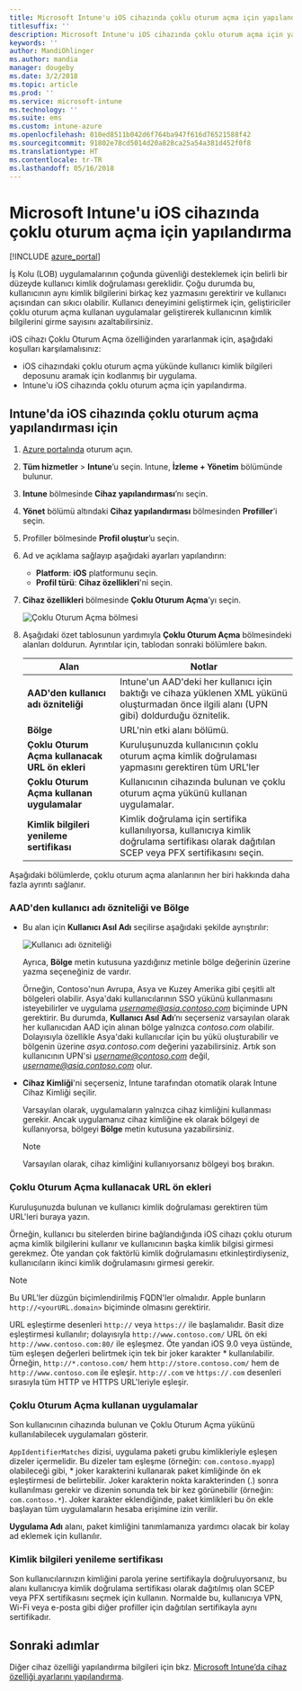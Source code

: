 ```yaml
---
title: Microsoft Intune'u iOS cihazında çoklu oturum açma için yapılandırma
titlesuffix: ''
description: Microsoft Intune'u iOS cihazında çoklu oturum açma için yapılandırmayı öğrenin.
keywords: ''
author: MandiOhlinger
ms.author: mandia
manager: dougeby
ms.date: 3/2/2018
ms.topic: article
ms.prod: ''
ms.service: microsoft-intune
ms.technology: ''
ms.suite: ems
ms.custom: intune-azure
ms.openlocfilehash: 010ed8511b042d6f764ba947f616d76521588f42
ms.sourcegitcommit: 91802e78cd5014d20a828ca25a54a381d452f0f8
ms.translationtype: HT
ms.contentlocale: tr-TR
ms.lasthandoff: 05/16/2018
---
```

# <a name="configure-microsoft-intune-for-ios-device-single-sign-on"></a>Microsoft Intune'u iOS cihazında çoklu oturum açma için yapılandırma

[!INCLUDE [azure_portal](./includes/azure_portal.md)]

İş Kolu (LOB) uygulamalarının çoğunda güvenliği desteklemek için belirli bir düzeyde kullanıcı kimlik doğrulaması gereklidir. Çoğu durumda bu, kullanıcının aynı kimlik bilgilerini birkaç kez yazmasını gerektirir ve kullanıcı açısından can sıkıcı olabilir. Kullanıcı deneyimini geliştirmek için, geliştiriciler çoklu oturum açma kullanan uygulamalar geliştirerek kullanıcının kimlik bilgilerini girme sayısını azaltabilirsiniz.

iOS cihazı Çoklu Oturum Açma özelliğinden yararlanmak için, aşağıdaki koşulları karşılamalısınız:

- iOS cihazındaki çoklu oturum açma yükünde kullanıcı kimlik bilgileri deposunu aramak için kodlanmış bir uygulama.
- Intune'u iOS cihazında çoklu oturum açma için yapılandırma.

## <a name="to-configure-intune-for-ios-device-single-sign-on"></a>Intune'da iOS cihazında çoklu oturum açma yapılandırması için


1. [Azure portalında](https://portal.azure.com) oturum açın.
2. **Tüm hizmetler** > **Intune**’u seçin. Intune, **İzleme + Yönetim** bölümünde bulunur.
3. **Intune** bölmesinde **Cihaz yapılandırması**’nı seçin.
4. **Yönet** bölümü altındaki **Cihaz yapılandırması** bölmesinden **Profiller**’i seçin.
5. Profiller bölmesinde **Profil oluştur**’u seçin.
6. Ad ve açıklama sağlayıp aşağıdaki ayarları yapılandırın:
   - **Platform**: **iOS** platformunu seçin.
   - **Profil türü**: **Cihaz özellikleri**'ni seçin.
7. **Cihaz özellikleri** bölmesinde **Çoklu Oturum Açma**’yı seçin.

   ![Çoklu Oturum Açma bölmesi](./media/sso-blade.png)

8. Aşağıdaki özet tablosunun yardımıyla **Çoklu Oturum Açma** bölmesindeki alanları doldurun. Ayrıntılar için, tablodan sonraki bölümlere bakın.

   |Alan  |Notlar|
   |---------|---------|
   |**AAD'den kullanıcı adı özniteliği**|Intune'un AAD'deki her kullanıcı için baktığı ve cihaza yüklenen XML yükünü oluşturmadan önce ilgili alanı (UPN gibi) doldurduğu öznitelik.|
   |**Bölge**|URL'nin etki alanı bölümü.|
   |**Çoklu Oturum Açma kullanacak URL ön ekleri**|Kuruluşunuzda kullanıcının çoklu oturum açma kimlik doğrulaması yapmasını gerektiren tüm URL'ler|
   |**Çoklu Oturum Açma kullanan uygulamalar**|Kullanıcının cihazında bulunan ve çoklu oturum açma yükünü kullanan uygulamalar.|
   |**Kimlik bilgileri yenileme sertifikası**|Kimlik doğrulama için sertifika kullanılıyorsa, kullanıcıya kimlik doğrulama sertifikası olarak dağıtılan SCEP veya PFX sertifikasını seçin.|

Aşağıdaki bölümlerde, çoklu oturum açma alanlarının her biri hakkında daha fazla ayrıntı sağlanır.

### <a name="username-attribute-from-aad-and-realm"></a>AAD'den kullanıcı adı özniteliği ve Bölge

- Bu alan için **Kullanıcı Asıl Adı** seçilirse aşağıdaki şekilde ayrıştırılır:

   ![Kullanıcı adı özniteliği](media/User-name-attribute.png)

   Ayrıca, **Bölge** metin kutusuna yazdığınız metinle bölge değerinin üzerine yazma seçeneğiniz de vardır.

   Örneğin, Contoso'nun Avrupa, Asya ve Kuzey Amerika gibi çeşitli alt bölgeleri olabilir. Asya'daki kullanıcılarının SSO yükünü kullanmasını isteyebilirler ve uygulama *username@asia.contoso.com* biçiminde UPN gerektirir. Bu durumda, **Kullanıcı Asıl Adı**’nı seçerseniz varsayılan olarak her kullanıcıdan AAD için alınan bölge yalnızca *contoso.com* olabilir. Dolayısıyla özellikle Asya'daki kullanıcılar için bu yükü oluşturabilir ve bölgenin üzerine *asya.contoso.com* değerini yazabilirsiniz. Artık son kullanıcının UPN'si *username@contoso.com* değil, *username@asia.contoso.com* olur.

- **Cihaz Kimliği**'ni seçerseniz, Intune tarafından otomatik olarak Intune Cihaz Kimliği seçilir.

   Varsayılan olarak, uygulamaların yalnızca cihaz kimliğini kullanması gerekir. Ancak uygulamanız cihaz kimliğine ek olarak bölgeyi de kullanıyorsa, bölgeyi **Bölge** metin kutusuna yazabilirsiniz.

   > [!NOTE]
   > Varsayılan olarak, cihaz kimliğini kullanıyorsanız bölgeyi boş bırakın.

### <a name="url-prefixes-that-will-use-single-sign-on"></a>Çoklu Oturum Açma kullanacak URL ön ekleri

Kuruluşunuzda bulunan ve kullanıcı kimlik doğrulaması gerektiren tüm URL'leri buraya yazın.

Örneğin, kullanıcı bu sitelerden birine bağlandığında iOS cihazı çoklu oturum açma kimlik bilgilerini kullanır ve kullanıcının başka kimlik bilgisi girmesi gerekmez. Öte yandan çok faktörlü kimlik doğrulamasını etkinleştirdiyseniz, kullanıcıların ikinci kimlik doğrulamasını girmesi gerekir.

> [!NOTE]
> Bu URL'ler düzgün biçimlendirilmiş FQDN'ler olmalıdır. Apple bunların `http://<yourURL.domain>` biçiminde olmasını gerektirir.

URL eşleştirme desenleri `http://` veya `https://` ile başlamalıdır. Basit dize eşleştirmesi kullanılır; dolayısıyla `http://www.contoso.com/` URL ön eki `http://www.contoso.com:80/` ile eşleşmez. Öte yandan iOS 9.0 veya üstünde, tüm eşleşen değerleri belirtmek için tek bir joker karakter \* kullanılabilir. Örneğin, `http://*.contoso.com/` hem `http://store.contoso.com/` hem de `http://www.contoso.com` ile eşleşir.
`http://.com` ve `https://.com` desenleri sırasıyla tüm HTTP ve HTTPS URL'leriyle eşleşir.

### <a name="apps-that-will-use-single-sign-on"></a>Çoklu Oturum Açma kullanan uygulamalar

Son kullanıcının cihazında bulunan ve Çoklu Oturum Açma yükünü kullanılabilecek uygulamaları gösterir.

`AppIdentifierMatches` dizisi, uygulama paketi grubu kimlikleriyle eşleşen dizeler içermelidir. Bu dizeler tam eşleşme (örneğin: `com.contoso.myapp`) olabileceği gibi, \* joker karakterini kullanarak paket kimliğinde ön ek eşleştirmesi de belirtebilir. Joker karakterin nokta karakterinden (.) sonra kullanılması gerekir ve dizenin sonunda tek bir kez görünebilir (örneğin: `com.contoso.*`). Joker karakter eklendiğinde, paket kimlikleri bu ön ekle başlayan tüm uygulamaların hesaba erişimine izin verilir.

**Uygulama Adı** alanı, paket kimliğini tanımlamanıza yardımcı olacak bir kolay ad eklemek için kullanılır.

### <a name="credential-renewal-certificate"></a>Kimlik bilgileri yenileme sertifikası

Son kullanıcılarınızın kimliğini parola yerine sertifikayla doğruluyorsanız, bu alanı kullanıcıya kimlik doğrulama sertifikası olarak dağıtılmış olan SCEP veya PFX sertifikasını seçmek için kullanın. Normalde bu, kullanıcıya VPN, Wi-Fi veya e-posta gibi diğer profiller için dağıtılan sertifikayla aynı sertifikadır.

## <a name="next-steps"></a>Sonraki adımlar

Diğer cihaz özelliği yapılandırma bilgileri için bkz. [Microsoft Intune’da cihaz özelliği ayarlarını yapılandırma](device-features-configure.md).
